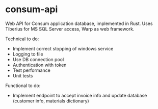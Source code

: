 # consum-api
Web API for Consum application database, implemented in Rust. 
Uses Tiberius for MS SQL Server access, Warp as web framework.

Technical to do:
- Implement correct stopping of windows service
- Logging to file
- Use DB connection pool
- Authentication with token
- Test performance
- Unit tests

Functional to do:
- Implement endpoint to accept invoice info and update database (customer info, materials dictionary)

